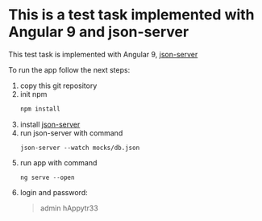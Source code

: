 # This is a test task implemented with Angular 9 and json-server

This test task is implemented with Angular 9, [json-server](<[https://www.npmjs.com/package/json-server](https://www.npmjs.com/package/json-server)>)

To run the app follow the next steps:

1. copy this git repository
2. init npm
   ```bash
   npm install
   ```
3. install [json-server](<[https://www.npmjs.com/package/json-server](https://www.npmjs.com/package/json-server)>)
4. run json-server with command
   ```
   json-server --watch mocks/db.json
   ```
5. run app with command
   ```
   ng serve --open
   ```
6. login and password:
   > admin
   > hAppytr33
